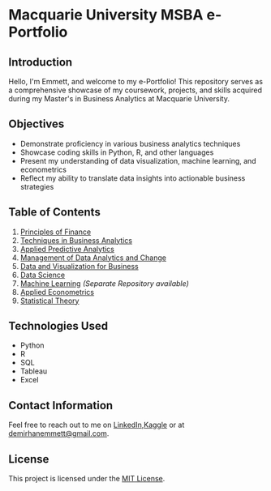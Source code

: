 # Macquarie University MSBA e-Portfolio

## Introduction
Hello, I'm Emmett, and welcome to my e-Portfolio! This repository serves as a comprehensive showcase of my coursework, projects, and skills acquired during my Master's in Business Analytics at Macquarie University.

## Objectives
- Demonstrate proficiency in various business analytics techniques
- Showcase coding skills in Python, R, and other languages
- Present my understanding of data visualization, machine learning, and econometrics
- Reflect my ability to translate data insights into actionable business strategies

## Table of Contents
1. [Principles of Finance](./ACST6003_Principles_of_Finance/README.md)
2. [Techniques in Business Analytics](./BUSA8000_Techniques_in_Business_Analytics/README.md)
3. [Applied Predictive Analytics](https://github.com/YourUsername/Applied_Predictive_Analytics/README.md) 
4. [Management of Data Analytics and Change](./BUSA8030_Management_of_Data_Analytics_and_Change/README.md)
5. [Data and Visualization for Business](./BUSA8090_Data_and_Visualisation_for_Business/README.md)
6. [Data Science](./COMP2200_Data_Science/README.md)
7. [Machine Learning](./COMP8220_Machine_Learning/README.md)  *(Separate Repository available)*
8. [Applied Econometrics](./ECON8040_Applied_Econometrics/README.md)
9. [Statistical Theory](./STAT8310_Statistical_Theory/README.md)

## Technologies Used
- Python
- R
- SQL
- Tableau
- Excel

## Contact Information
Feel free to reach out to me on [LinkedIn](https://www.linkedin.com/in/demirhanemmett/),[Kaggle](https://www.kaggle.com/emmettdemirhan/) or at [demirhanemmett@gmail.com](mailto:demirhanemmett@gmail.com).

## License
This project is licensed under the [MIT License](./LICENSE).

